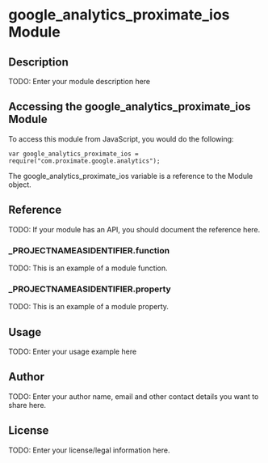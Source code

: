# google_analytics_proximate_ios Module

## Description

TODO: Enter your module description here

## Accessing the google_analytics_proximate_ios Module

To access this module from JavaScript, you would do the following:

	var google_analytics_proximate_ios = require("com.proximate.google.analytics");

The google_analytics_proximate_ios variable is a reference to the Module object.	

## Reference

TODO: If your module has an API, you should document
the reference here.

### ___PROJECTNAMEASIDENTIFIER__.function

TODO: This is an example of a module function.

### ___PROJECTNAMEASIDENTIFIER__.property

TODO: This is an example of a module property.

## Usage

TODO: Enter your usage example here

## Author

TODO: Enter your author name, email and other contact
details you want to share here. 

## License

TODO: Enter your license/legal information here.
